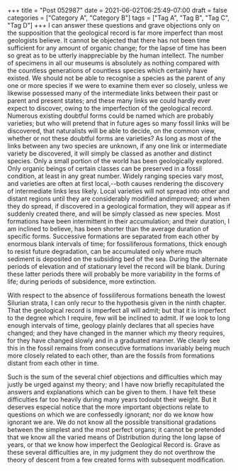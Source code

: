 +++
title = "Post 052987"
date = 2021-06-02T06:25:49-07:00
draft = false
categories = ["Category A", "Category B"]
tags = ["Tag A", "Tag B", "Tag C", "Tag D"]
+++
I can answer these questions and grave objections only on the supposition that the geological record is far more imperfect than most geologists believe. It cannot be objected that there has not been time sufficient for any amount of organic change; for the lapse of time has been so great as to be utterly inappreciable by the human intellect. The number of specimens in all our museums is absolutely as nothing compared with the countless generations of countless species which certainly have existed. We should not be able to recognise a species as the parent of any one or more species if we were to examine them ever so closely, unless we likewise possessed many of the intermediate links between their past or parent and present states; and these many links we could hardly ever expect to discover, owing to the imperfection of the geological record. Numerous existing doubtful forms could be named which are probably varieties; but who will pretend that in future ages so many fossil links will be discovered, that naturalists will be able to decide, on the common view, whether or not these doubtful forms are varieties? As long as most of the links between any two species are unknown, if any one link or intermediate variety be discovered, it will simply be classed as another and distinct species. Only a small portion of the world has been geologically explored. Only organic beings of certain classes can be preserved in a fossil condition, at least in any great number. Widely ranging species vary most, and varieties are often at first local,--both causes rendering the discovery of intermediate links less likely. Local varieties will not spread into other and distant regions until they are considerably modified andimproved; and when they do spread, if discovered in a geological formation, they will appear as if suddenly created there, and will be simply classed as new species. Most formations have been intermittent in their accumulation; and their duration, I am inclined to believe, has been shorter than the average duration of specific forms. Successive formations are separated from each other by enormous blank intervals of time; for fossiliferous formations, thick enough to resist future degradation, can be accumulated only where much sediment is deposited on the subsiding bed of the sea. During the alternate periods of elevation and of stationary level the record will be blank. During these latter periods there will probably be more variability in the forms of life; during periods of subsidence, more extinction.

With respect to the absence of fossiliferous formations beneath the lowest Silurian strata, I can only recur to the hypothesis given in the ninth chapter. That the geological record is imperfect all will admit; but that it is imperfect to the degree which I require, few will be inclined to admit. If we look to long enough intervals of time, geology plainly declares that all species have changed; and they have changed in the manner which my theory requires, for they have changed slowly and in a graduated manner. We clearly see this in the fossil remains from consecutive formations invariably being much more closely related to each other, than are the fossils from formations distant from each other in time.

Such is the sum of the several chief objections and difficulties which may justly be urged against my theory; and I have now briefly recapitulated the answers and explanations which can be given to them. I have felt these difficulties far too heavily during many years todoubt their weight. But it deserves especial notice that the more important objections relate to questions on which we are confessedly ignorant; nor do we know how ignorant we are. We do not know all the possible transitional gradations between the simplest and the most perfect organs; it cannot be pretended that we know all the varied means of Distribution during the long lapse of years, or that we know how imperfect the Geological Record is. Grave as these several difficulties are, in my judgment they do not overthrow the theory of descent from a few created forms with subsequent modification.
